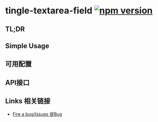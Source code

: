 # tingle-textarea-field [![npm version](https://badge.fury.io/js/tingle-textarea-field.svg)](http://badge.fury.io/js/tingle-textarea-field)


## TL;DR

## Simple Usage

## 可用配置

## API接口

## Links 相关链接

- [Fire a bug/Issues 提Bug](http://github.com/tinglejs/tingle-textarea-field/issues)